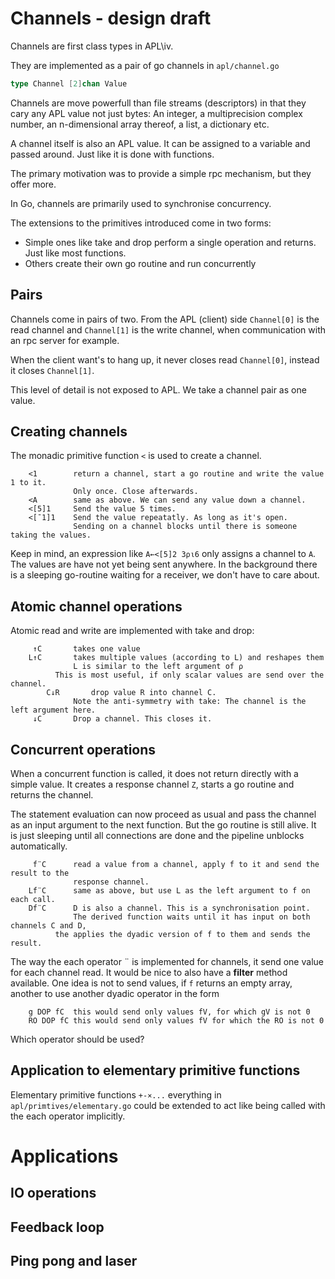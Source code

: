 # Channels - design draft

Channels are first class types in APL\iv.

They are implemented as a pair of go channels in `apl/channel.go`
```go
type Channel [2]chan Value
```

Channels are move powerfull than file streams (descriptors) in that they cary any APL value not just bytes:
An integer, a multiprecision complex number, an n-dimensional array thereof, a list, a dictionary etc.

A channel itself is also an APL value.
It can be assigned to a variable and passed around.
Just like it is done with functions.

The primary motivation was to provide a simple rpc mechanism, but they offer more.

In Go, channels are primarily used to synchronise concurrency.

The extensions to the primitives introduced come in two forms:
- Simple ones like take and drop perform a single operation and returns. Just like most functions.
- Others create their own go routine and run concurrently

## Pairs
Channels come in pairs of two.
From the APL (client) side `Channel[0]` is the read channel and `Channel[1]` is the write channel,
when communication with an rpc server for example.

When the client want's to hang up, it never closes read `Channel[0]`, instead it closes `Channel[1]`.

This level of detail is not exposed to APL.
We take a channel pair as one value.

## Creating channels
The monadic primitive function `<` is used to create a channel.

```apl
	<1        return a channel, start a go routine and write the value 1 to it.
	          Only once. Close afterwards.
	<A        same as above. We can send any value down a channel.
	<[5]1     Send the value 5 times.
	<[¯1]1    Send the value repeatatly. As long as it's open.
	          Sending on a channel blocks until there is someone taking the values.
```
Keep in mind, an expression like `A←<[5]2 3⍴⍳6` only assigns a channel to `A`.
The values are have not yet being sent anywhere.
In the background there is a sleeping go-routine waiting for a receiver, we don't have to care about.

## Atomic channel operations
Atomic read and write are implemented with take and drop:
```apl
	 ↑C       takes one value
	L↑C       takes multiple values (according to L) and reshapes them
	          L is similar to the left argument of ⍴
		  This is most useful, if only scalar values are send over the channel.
        C↓R       drop value R into channel C.
	          Note the anti-symmetry with take: The channel is the left argument here.
	 ↓C       Drop a channel. This closes it.
```

## Concurrent operations

When a concurrent function is called, it does not return directly with a simple value.
It creates a response channel `Z`, starts a go routine and returns the channel.

The statement evaluation can now proceed as usual and pass the channel as an input argument
to the next function. 
But the go routine is still alive.
It is just sleeping until all connections are done and the pipeline unblocks automatically.
```apl
	 f¨C      read a value from a channel, apply f to it and send the result to the
	          response channel.
	Lf¨C      same as above, but use L as the left argument to f on each call.
	Df¨C      D is also a channel. This is a synchronisation point.
	          The derived function waits until it has input on both channels C and D,
		  the applies the dyadic version of f to them and sends the result.
```

The way the each operator ¨ is implemented for channels, it send one value for each channel read.
It would be nice to also have a **filter** method available.
One idea is not to send values, if `f` returns an empty array, 
another to use another dyadic operator in the form
```apl
	g DOP fC  this would send only values fV, for which gV is not 0
	RO DOP fC this would send only values fV for which the RO is not 0
```
Which operator should be used?

## Application to elementary primitive functions

Elementary primitive functions `+-×...` everything in `apl/primtives/elementary.go` could be extended
to act like being called with the each operator implicitly.

# Applications

## IO operations

## Feedback loop

## Ping pong and laser












